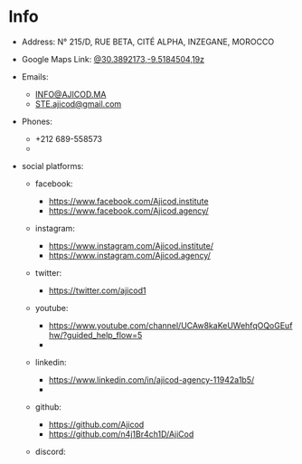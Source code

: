 # Info

* Address:  N° 215/D, RUE BETA, CITÉ ALPHA, INZEGANE, MOROCCO
* Google Maps Link: [@30.3892173,-9.5184504,19z](https://www.google.com/maps/@30.3892173,-9.5184504,19z) 
* Emails:
    - INFO@AJICOD.MA
    - STE.ajicod@gmail.com
* Phones: 
    - +212 689-558573
    - 
 
* social platforms:
   - facebook: 
       - https://www.facebook.com/Ajicod.institute 
       - https://www.facebook.com/Ajicod.agency/

  - instagram:
      - https://www.instagram.com/Ajicod.institute/
      - https://www.instagram.com/Ajicod.agency/
  - twitter:
      - https://twitter.com/ajicod1
  - youtube:
      - https://www.youtube.com/channel/UCAw8kaKeUWehfqOQoGEufhw/?guided_help_flow=5
      - 
  - linkedin:
     - https://www.linkedin.com/in/ajicod-agency-11942a1b5/
     - 

  - github:
      - https://github.com/Ajicod
      - https://github.com/n4j1Br4ch1D/AjiCod
  - discord:
